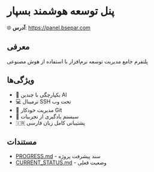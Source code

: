 # پنل توسعه هوشمند بسپار

🌐 **آدرس**: https://panel.bsepar.com

## معرفی
پلتفرم جامع مدیریت توسعه نرم‌افزار با استفاده از هوش مصنوعی

## ویژگی‌ها
- 🤖 یکپارچگی با چندین AI
- 💻 ترمینال SSH تحت وب
- 🔄 مدیریت خودکار Git
- 🧠 سیستم یادگیری از تجربیات
- 🇮🇷 پشتیبانی کامل زبان فارسی

## مستندات
- [PROGRESS.md](PROGRESS.md) - سند پیشرفت پروژه
- [CURRENT_STATUS.md](CURRENT_STATUS.md) - وضعیت فعلی
